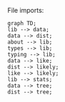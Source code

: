 File imports:

```mermaid
graph TD;
lib --> data;
data --> dist;
about --> lib;
types --> lib;
typing --> lib;
data --> like;
dist --> likely;
like --> likely;
lib --> stats;
data --> tree;
dist --> tree;
```


